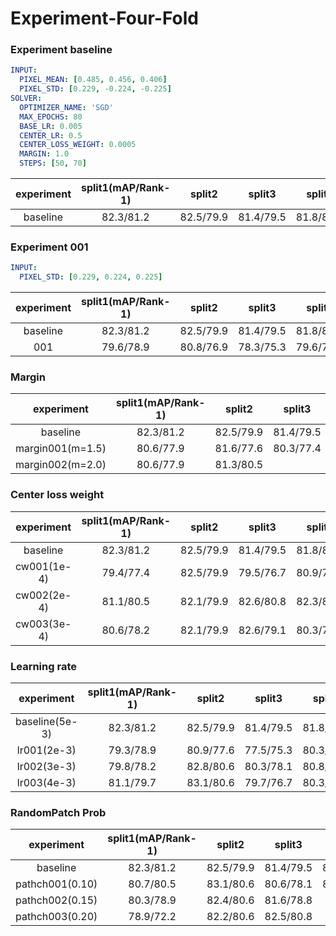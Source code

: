# Experiment-Four-Fold

### Experiment baseline
```yml
INPUT:
  PIXEL_MEAN: [0.485, 0.456, 0.406]
  PIXEL_STD: [0.229, -0.224, -0.225]
SOLVER:
  OPTIMIZER_NAME: 'SGD'
  MAX_EPOCHS: 80
  BASE_LR: 0.005
  CENTER_LR: 0.5
  CENTER_LOSS_WEIGHT: 0.0005
  MARGIN: 1.0
  STEPS: [50, 70]
```
| experiment | split1(mAP/Rank-1) |   split2  |   split3  |   split4  | avg |
|:----------:|:------------------:|:---------:|:---------:|:---------:|:---:|
|  baseline  |      82.3/81.2     | 82.5/79.9 | 81.4/79.5 | 81.8/80.3 |  -  |

### Experiment 001
```yml
INPUT:
  PIXEL_STD: [0.229, 0.224, 0.225]
```  
| experiment | split1(mAP/Rank-1) |   split2  |   split3  |   split4  | avg | result |
|:----------:|:------------------:|:---------:|:---------:|:---------:|:---:|:------:|
|  baseline  |      82.3/81.2     | 82.5/79.9 | 81.4/79.5 | 81.8/80.3 |  -  |        |
|     001    |      79.6/78.9     | 80.8/76.9 | 78.3/75.3 | 79.6/77.4 |  -  |  worse |


### Margin

|    experiment    | split1(mAP/Rank-1) |   split2  |   split3  |   split4  | avg | result |
|:----------------:|:------------------:|:---------:|:---------:|:---------:|:---:|:------:|
|     baseline     |      82.3/81.2     | 82.5/79.9 | 81.4/79.5 | 81.8/80.3 |  -  |        |
| margin001(m=1.5) |      80.6/77.9     | 81.6/77.6 | 80.3/77.4 | 83.0/81.0 |  -  |    -   |
| margin002(m=2.0) |      80.6/77.9     | 81.3/80.5 |           | 81.7/80.3 |  -  |    -   |

### Center loss weight

|  experiment | split1(mAP/Rank-1) |   split2  |   split3  |   split4  | avg | result |
|:-----------:|:------------------:|:---------:|:---------:|:---------:|:---:|:------:|
|   baseline  |      82.3/81.2     | 82.5/79.9 | 81.4/79.5 | 81.8/80.3 |  -  |        |
| cw001(1e-4) |      79.4/77.4     | 82.5/79.9 | 79.5/76.7 | 80.9/77.4 |  -  |    -   |
| cw002(2e-4) |      81.1/80.5     | 82.1/79.9 | 82.6/80.8 | 82.3/80.3 |  -  |    -   |
| cw003(3e-4) |      80.6/78.2     | 82.1/79.9 | 82.6/79.1 | 80.3/78.1 |  -  |    -   |

### Learning rate

|   experiment   | split1(mAP/Rank-1) |   split2  |   split3  |   split4  | avg | result |
|:--------------:|:------------------:|:---------:|:---------:|:---------:|:---:|:------:|
| baseline(5e-3) |      82.3/81.2     | 82.5/79.9 | 81.4/79.5 | 81.8/80.3 |  -  |        |
|   lr001(2e-3)  |      79.3/78.9     | 80.9/77.6 | 77.5/75.3 | 80.3/77.4 |  -  |    -   |
|   lr002(3e-3)  |      79.8/78.2     | 82.8/80.6 | 80.3/78.1 | 80.8/78.1 |  -  |    -   |
|   lr003(4e-3)  |      81.1/79.7     | 83.1/80.6 | 79.7/76.7 | 80.3/79.6 |  -  |    -   |


### RandomPatch Prob

|    experiment   | split1(mAP/Rank-1) |   split2  |   split3  |   split4  | avg | result |
|:---------------:|:------------------:|:---------:|:---------:|:---------:|:---:|:------:|
|     baseline    |      82.3/81.2     | 82.5/79.9 | 81.4/79.5 | 81.8/80.3 |  -  |        |
| pathch001(0.10) |      80.7/80.5     | 83.1/80.6 | 80.6/78.1 | 80.5/78.1 |  -  |    -   |
| pathch002(0.15) |      80.3/78.9     | 82.4/80.6 | 81.6/78.8 |     -     |  -  |    -   |
| pathch003(0.20) |      78.9/72.2     | 82.2/80.6 | 82.5/80.8 |     -     |  -  |    -   |